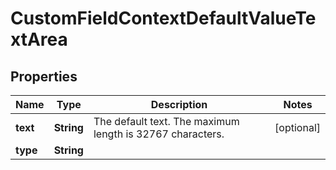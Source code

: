 # CustomFieldContextDefaultValueTextArea

## Properties
Name | Type | Description | Notes
------------ | ------------- | ------------- | -------------
**text** | **String** | The default text. The maximum length is 32767 characters. |  [optional]
**type** | **String** |  | 

